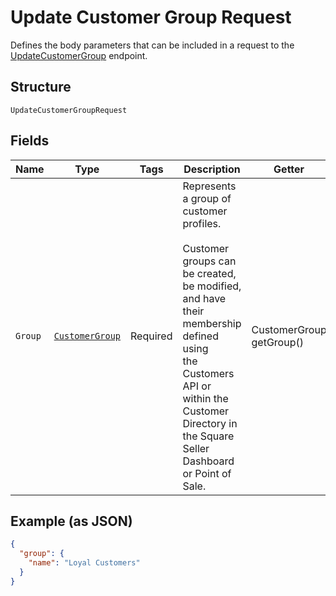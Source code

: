 
# Update Customer Group Request

Defines the body parameters that can be included in a request to the
[UpdateCustomerGroup](/doc/api/customer-groups.md#update-customer-group) endpoint.

## Structure

`UpdateCustomerGroupRequest`

## Fields

| Name | Type | Tags | Description | Getter |
|  --- | --- | --- | --- | --- |
| `Group` | [`CustomerGroup`](/doc/models/customer-group.md) | Required | Represents a group of customer profiles.<br><br>Customer groups can be created, be modified, and have their membership defined using<br>the Customers API or within the Customer Directory in the Square Seller Dashboard or Point of Sale. | CustomerGroup getGroup() |

## Example (as JSON)

```json
{
  "group": {
    "name": "Loyal Customers"
  }
}
```

